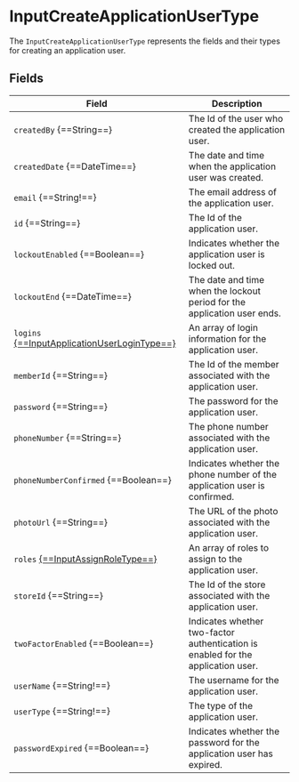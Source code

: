 # InputCreateApplicationUserType

The `InputCreateApplicationUserType` represents the fields and their types for creating an application user.

## Fields

| Field                                                                                       | Description                                                                |
|---------------------------------------------------------------------------------------------|----------------------------------------------------------------------------|
| `createdBy` {==String==}                                                                    | The Id of the user who created the application user.                       |
| `createdDate` {==DateTime==}                                                                | The date and time when the application user was created.                   |
| `email` {==String!==}                                                                       | The email address of the application user.                                 |
| `id` {==String==}                                                                           | The Id of the application user.                                            |
| `lockoutEnabled` {==Boolean==}                                                              | Indicates whether the application user is locked out.                      |
| `lockoutEnd` {==DateTime==}                                                                 | The date and time when the lockout period for the application user ends.   |
| `logins` [{==InputApplicationUserLoginType==}](../Objects/InputApplicationUserLoginType.md) | An array of login information for the application user.                    |
| `memberId` {==String==}                                                                     | The Id of the member associated with the application user.                 |
| `password` {==String==}                                                                     | The password for the application user.                                     |
| `phoneNumber` {==String==}                                                                  | The phone number associated with the application user.                     |
| `phoneNumberConfirmed` {==Boolean==}                                                        | Indicates whether the phone number of the application user is confirmed.   |
| `photoUrl` {==String==}                                                                     | The URL of the photo associated with the application user.                 |
| `roles` [{==InputAssignRoleType==}](../Objects/InputAssignRoleType.md)                      | An array of roles to assign to the application user.                       |
| `storeId` {==String==}                                                                      | The Id of the store associated with the application user.                  |
| `twoFactorEnabled` {==Boolean==}                                                            | Indicates whether two-factor authentication is enabled for the application user. |
| `userName` {==String!==}                                                                    | The username for the application user.                                     |
| `userType` {==String!==}                                                                    | The type of the application user.                                          |
| `passwordExpired` {==Boolean==}                                                             | Indicates whether the password for the application user has expired.       |

